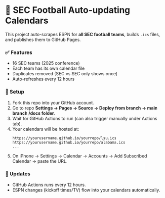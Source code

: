 # 🏈 SEC Football Auto-updating Calendars

This project auto-scrapes ESPN for **all SEC football teams**, builds `.ics` files, and publishes them to GitHub Pages.

### ✅ Features
- 16 SEC teams (2025 conference)
- Each team has its own calendar file
- Duplicates removed (SEC vs SEC only shows once)
- Auto-refreshes every 12 hours

### 🚀 Setup
1. Fork this repo into your GitHub account.
2. Go to repo **Settings → Pages → Source → Deploy from branch → main branch /docs folder**.
3. Wait for GitHub Actions to run (can also trigger manually under Actions tab).
4. Your calendars will be hosted at:
   ```
   https://yourusername.github.io/yourrepo/lsu.ics
   https://yourusername.github.io/yourrepo/alabama.ics
   ...
   ```
5. On iPhone → Settings → Calendar → Accounts → Add Subscribed Calendar → paste the URL.

### 🔄 Updates
- GitHub Actions runs every 12 hours.
- ESPN changes (kickoff times/TV) flow into your calendars automatically.
